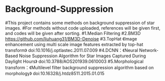 # Background-Suppression
#This project contains some methods on background suppression of star images. 
#For methods without code uploaded, references will be given first, and codes will be given after sorting.
#1.Median Filtering
#2.BM3D https://github.com/liuhuang31/BM3D-Denoise
#3.TopHat 《Image enhancement using multi scale image features extracted by top-hat transform》 doi:10.1016/j.optlastec.2011.07.009
#4.DCNN：《Neural Network-Based Noise Suppression Algorithm for Star Images Captured During Daylight Hours》 doi:10.3788/AOS201939.0610003
#5.Morphological transform：《Multilevel filter background suppression algorithm based on morphology》 doi:10.16328/j.htdz8511.2015.01.015
